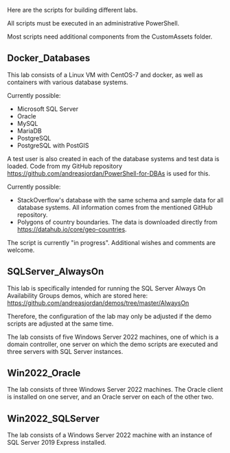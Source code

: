 Here are the scripts for building different labs.

All scripts must be executed in an administrative PowerShell.

Most scripts need additional components from the CustomAssets folder.



## Docker_Databases

This lab consists of a Linux VM with CentOS-7 and docker, as well as containers with various database systems.

Currently possible:
* Microsoft SQL Server
* Oracle
* MySQL
* MariaDB
* PostgreSQL
* PostgreSQL with PostGIS

A test user is also created in each of the database systems and test data is loaded. Code from my GitHub repository https://github.com/andreasjordan/PowerShell-for-DBAs is used for this.

Currently possible:
* StackOverflow's database with the same schema and sample data for all database systems. All information comes from the mentioned GitHub repository.
* Polygons of country boundaries. The data is downloaded directly from https://datahub.io/core/geo-countries.

The script is currently "in progress". Additional wishes and comments are welcome.


## SQLServer_AlwaysOn

This lab is specifically intended for running the SQL Server Always On Availability Groups demos, which are stored here: https://github.com/andreasjordan/demos/tree/master/AlwaysOn

Therefore, the configuration of the lab may only be adjusted if the demo scripts are adjusted at the same time.

The lab consists of five Windows Server 2022 machines, one of which is a domain controller, one server on which the demo scripts are executed and three servers with SQL Server instances.


## Win2022_Oracle

The lab consists of three Windows Server 2022 machines. The Oracle client is installed on one server, and an Oracle server on each of the other two.


## Win2022_SQLServer

The lab consists of a Windows Server 2022 machine with an instance of SQL Server 2019 Express installed.
